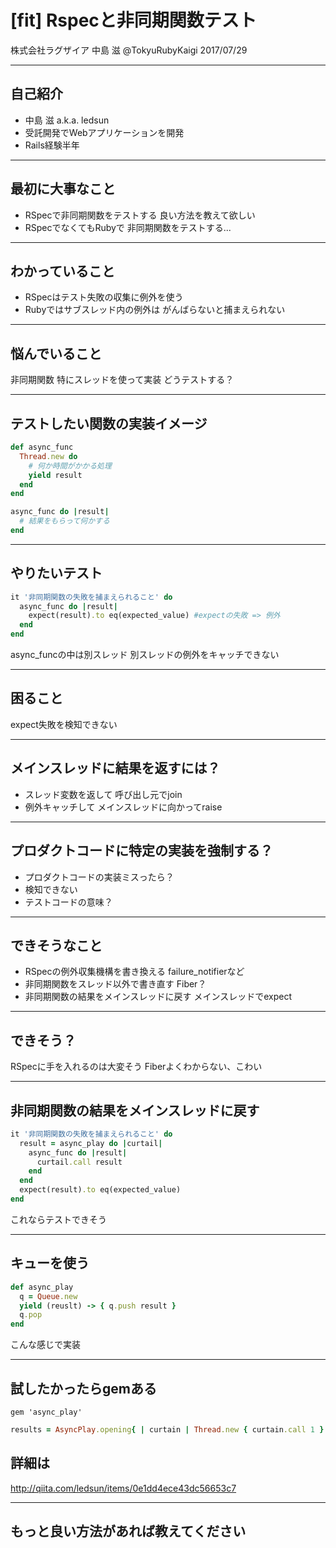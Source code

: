 # [fit] Rspecと非同期関数テスト

株式会社ラグザイア 中島 滋
@TokyuRubyKaigi 2017/07/29

---

## 自己紹介

- 中島 滋 a.k.a. ledsun
- 受託開発でWebアプリケーションを開発
- Rails経験半年

---

## 最初に大事なこと

- RSpecで非同期関数をテストする
良い方法を教えて欲しい
- RSpecでなくてもRubyで
非同期関数をテストする...


---

## わかっていること

- RSpecはテスト失敗の収集に例外を使う
- Rubyではサブスレッド内の例外は
がんばらないと捕まえられない

---

## 悩んでいること
非同期関数
特にスレッドを使って実装
どうテストする？

---

## テストしたい関数の実装イメージ

```rb
def async_func
  Thread.new do
    # 何か時間がかかる処理
    yield result
  end
end
```

```rb
async_func do |result|
  # 結果をもらって何かする
end
```

---

## やりたいテスト

```rb
it '非同期関数の失敗を捕まえられること' do
  async_func do |result|
    expect(result).to eq(expected_value) #expectの失敗 => 例外
  end
end
```

async_funcの中は別スレッド
別スレッドの例外をキャッチできない

---
## 困ること

expect失敗を検知できない

---

## メインスレッドに結果を返すには？

- スレッド変数を返して
呼び出し元でjoin
- 例外キャッチして
メインスレッドに向かってraise

---

## プロダクトコードに特定の実装を強制する？
- プロダクトコードの実装ミスったら？
- 検知できない
- テストコードの意味？


---

## できそうなこと

- RSpecの例外収集機構を書き換える
failure_notifierなど
- 非同期関数をスレッド以外で書き直す
Fiber？
- 非同期関数の結果をメインスレッドに戻す
メインスレッドでexpect

---

## できそう？

RSpecに手を入れるのは大変そう
Fiberよくわからない、こわい

---

## 非同期関数の結果をメインスレッドに戻す

```rb
it '非同期関数の失敗を捕まえられること' do
  result = async_play do |curtail|
    async_func do |result|
      curtail.call result
    end
  end
  expect(result).to eq(expected_value)
end
```

これならテストできそう

---

## キューを使う

```rb
def async_play
  q = Queue.new
  yield (reuslt) -> { q.push result }
  q.pop
end
```

こんな感じで実装

---

## 試したかったらgemある

`gem 'async_play'`


```rb
results = AsyncPlay.opening{ | curtain | Thread.new { curtain.call 1 } }
```

## 詳細は

http://qiita.com/ledsun/items/0e1dd4ece43dc56653c7

---

## もっと良い方法があれば教えてください
